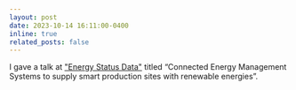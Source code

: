 ```yaml
---
layout: post
date: 2023-10-14 16:11:00-0400
inline: true
related_posts: false
---
```


I gave a talk at ["Energy Status Data"](https://www.energystatusdata.kit.edu/) titled “Connected Energy Management Systems to supply smart production sites with renewable energies”.
